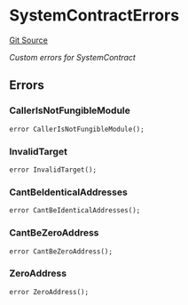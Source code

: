 # SystemContractErrors
[Git Source](https://github.com/zeta-chain/protocol-contracts/blob/9a2de1f6dc7a74f680c5d9b6496e47b4b63f4957/contracts/zevm/SystemContract.sol)

*Custom errors for SystemContract*


## Errors
### CallerIsNotFungibleModule

```solidity
error CallerIsNotFungibleModule();
```

### InvalidTarget

```solidity
error InvalidTarget();
```

### CantBeIdenticalAddresses

```solidity
error CantBeIdenticalAddresses();
```

### CantBeZeroAddress

```solidity
error CantBeZeroAddress();
```

### ZeroAddress

```solidity
error ZeroAddress();
```

